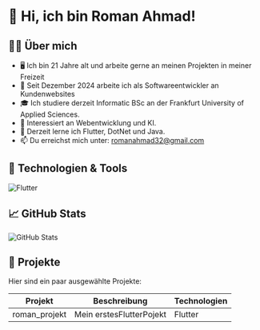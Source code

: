 # 👋 Hi, ich bin Roman Ahmad!

## 👨‍💻 Über mich
- 🖥️ Ich bin 21 Jahre alt und arbeite gerne an meinen Projekten in meiner Freizeit
- 💼 Seit Dezember 2024 arbeite ich als Softwareentwickler an Kundenwebsites
- 🎓 Ich studiere derzeit Informatic BSc an der Frankfurt University of Applied Sciences.
- 🤖 Interessiert an Webentwicklung und KI.
- 🌱 Derzeit lerne ich Flutter, DotNet und Java.
- 📫 Du erreichst mich unter: romanahmad32@gmail.com

## 🔧 Technologien & Tools
![Flutter](https://img.shields.io/badge/Flutter-02569B?style=for-the-badge&logo=flutter&logoColor=white)

## 📈 GitHub Stats
![GitHub Stats](https://github-readme-stats.vercel.app/api?username=Romanahmad32&show_icons=true&theme=github_dark)

## 📂 Projekte
Hier sind ein paar ausgewählte Projekte:

| Projekt | Beschreibung | Technologien |
|--------|--------------|---------------|
| roman_projekt | Mein erstesFlutterPojekt | Flutter |
